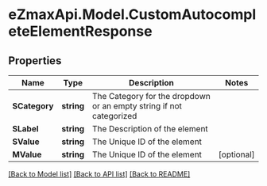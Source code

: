 
# eZmaxApi.Model.CustomAutocompleteElementResponse

## Properties

Name | Type | Description | Notes
------------ | ------------- | ------------- | -------------
**SCategory** | **string** | The Category for the dropdown or an empty string if not categorized | 
**SLabel** | **string** | The Description of the element | 
**SValue** | **string** | The Unique ID of the element | 
**MValue** | **string** | The Unique ID of the element | [optional] 

[[Back to Model list]](../README.md#documentation-for-models)
[[Back to API list]](../README.md#documentation-for-api-endpoints)
[[Back to README]](../README.md)

